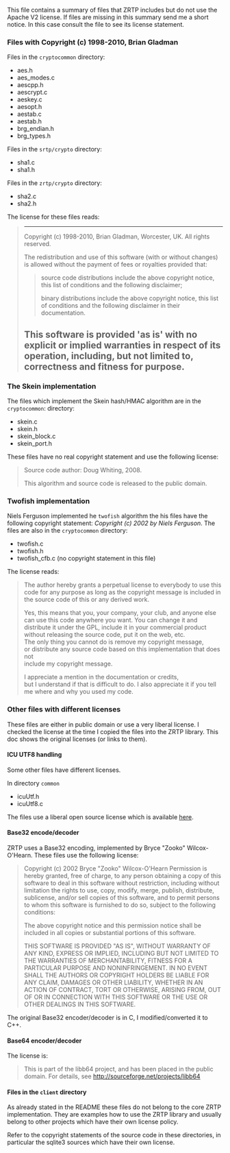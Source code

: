 This file contains a summary of files that ZRTP includes but do not use the Apache V2
license. If files are missing in this summary send me a short notice. In this case
consult the file to see its license statement. 


### Files with Copyright (c) 1998-2010, Brian Gladman

Files in the `cryptocommon` directory:
* aes.h
* aes_modes.c
* aescpp.h
* aescrypt.c
* aeskey.c
* aesopt.h
* aestab.c
* aestab.h
* brg_endian.h
* brg_types.h

Files in the `srtp/crypto` directory:
* sha1.c
* sha1.h

Files in the `zrtp/crypto` directory:
* sha2.c
* sha2.h

The license for these files reads:

> ---------------------------------------------------------------------------
> Copyright (c) 1998-2010, Brian Gladman, Worcester, UK. All rights reserved.
> 
> The redistribution and use of this software (with or without changes)
> is allowed without the payment of fees or royalties provided that:
> 
>>   source code distributions include the above copyright notice, this
>>   list of conditions and the following disclaimer;
>> 
>>   binary distributions include the above copyright notice, this list
>>   of conditions and the following disclaimer in their documentation.
> 
> This software is provided 'as is' with no explicit or implied warranties
> in respect of its operation, including, but not limited to, correctness
> and fitness for purpose.
> ---------------------------------------------------------------------------


### The Skein implementation

The files which implement the Skein hash/HMAC algorithm are in the `cryptocommon`:
directory:
* skein.c
* skein.h
* skein_block.c
* skein_port.h

These files have no real copyright statement and use the following license:
> Source code author: Doug Whiting, 2008.
>
> This algorithm and source code is released to the public domain.


### Twofish implementation

Niels Ferguson implemented he `twofish` algorithm the his files have the following
copyright statement: *Copyright (c) 2002 by Niels Ferguson*. The files are also in the
`cryptocommon` directory:
* twofish.c
* twofish.h
* twofish_cfb.c  (no copyright statement in this file)

The license reads:

> The author hereby grants a perpetual license to everybody to 
> use this code for any purpose as long as the copyright message is included 
> in the source code of this or any derived work. 
>  
> Yes, this means that you, your company, your club, and anyone else 
> can use this code anywhere you want. You can change it and distribute it 
> under the GPL, include it in your commercial product without releasing 
> the source code, put it on the web, etc.  
> The only thing you cannot do is remove my copyright message,  
> or distribute any source code based on this implementation that does not  
> include my copyright message.  
>  
> I appreciate a mention in the documentation or credits,  
> but I understand if that is difficult to do. 
> I also appreciate it if you tell me where and why you used my code. 

### Other files with different licenses

These files are either in public domain or use a very liberal license. I checked
the license at the time I copied the files into the ZRTP library. This doc shows
the original licenses (or links to them). 

#### ICU UTF8 handling

Some other files have different licenses.

In directory `common`
* icuUtf.h
* icuUtf8.c

The files use a liberal open source license which is available [here][icuLicense].

#### Base32 encode/decoder

ZRTP uses a Base32 encoding, implemented by Bryce "Zooko" Wilcox-O'Hearn. These
files use the following license:

> Copyright (c) 2002 Bryce "Zooko" Wilcox-O'Hearn Permission is hereby
> granted, free of charge, to any person obtaining a copy of this software to
> deal in this software without restriction, including without limitation the
> rights to use, copy, modify, merge, publish, distribute, sublicense, and/or
> sell copies of this software, and to permit persons to whom this software
> is furnished to do so, subject to the following conditions:
>
> The above copyright notice and this permission notice shall be included in
> all copies or substantial portions of this software.
>
> THIS SOFTWARE IS PROVIDED "AS IS", WITHOUT WARRANTY OF ANY KIND, EXPRESS OR
> IMPLIED, INCLUDING BUT NOT LIMITED TO THE WARRANTIES OF MERCHANTABILITY,
> FITNESS FOR A PARTICULAR PURPOSE AND NONINFRINGEMENT. IN NO EVENT SHALL THE
> AUTHORS OR COPYRIGHT HOLDERS BE LIABLE FOR ANY CLAIM, DAMAGES OR OTHER
> LIABILITY, WHETHER IN AN ACTION OF CONTRACT, TORT OR OTHERWISE, ARISING
> FROM, OUT OF OR IN CONNECTION WITH THIS SOFTWARE OR THE USE OR OTHER
> DEALINGS IN THIS SOFTWARE.

The original Base32 encoder/decoder is in C, I modified/converted it to C++.
 

#### Base64 encoder/decoder

The license is:
> This is part of the libb64 project, and has been placed in the public domain.
> For details, see http://sourceforge.net/projects/libb64


#### Files in the `client` directory

As already stated in the README these files do not belong to the core ZRTP
implementation. They are examples how to use the ZRTP library and usually belong
to other projects which have their own license policy.

Refer to the copyright statements of the source code in these directories, in
particular the sqlite3 sources which have their own license.

[icuLicense]: https://www.unicode.org/copyright.html#License
